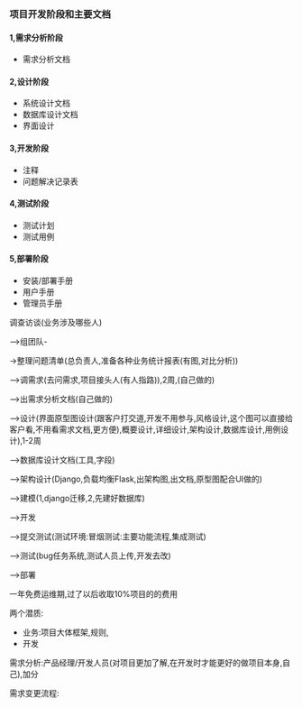### 项目开发阶段和主要文档

#### 1,需求分析阶段

- 需求分析文档

#### 2,设计阶段

- 系统设计文档
- 数据库设计文档
- 界面设计

#### 3,开发阶段

- 注释
- 问题解决记录表

#### 4,测试阶段

- 测试计划
- 测试用例

#### 5,部署阶段

- 安装/部署手册
- 用户手册
- 管理员手册





调查访谈(业务涉及哪些人)

-->组团队-

->整理问题清单(总负责人,准备各种业务统计报表(有图,对比分析))

-->调需求(去问需求,项目接头人(有人指路)),2周,(自己做的)

-->出需求分析文档(自己做的)

-->设计(界面原型图设计(跟客户打交道,开发不用参与,风格设计,这个图可以直接给客户看,不用看需求文档,更方便),概要设计,详细设计,架构设计,数据库设计,用例设计),1-2周

-->数据库设计文档(工具,字段)

-->架构设计(Django,负载均衡Flask,出架构图,出文档,原型图配合UI做的)

-->建模(1,django迁移,2,先建好数据库)

-->开发

-->提交测试(测试环境:冒烟测试:主要功能流程,集成测试)

-->测试(bug任务系统,测试人员上传,开发去改)

-->部署

一年免费运维期,过了以后收取10%项目的的费用







两个潜质:

- 业务:项目大体框架,规则,
- 开发

需求分析:产品经理/开发人员(对项目更加了解,在开发时才能更好的做项目本身,自己),加分



需求变更流程:

